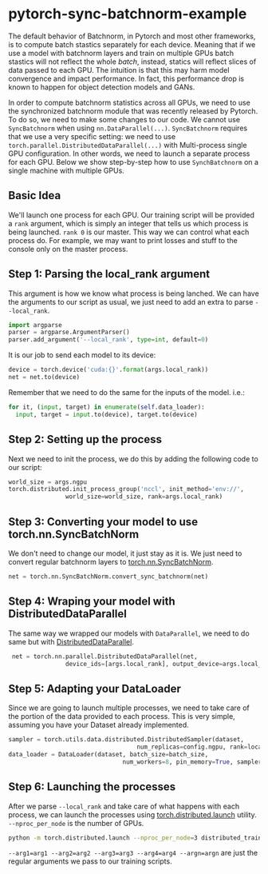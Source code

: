 # pytorch-sync-batchnorm-example

The default behavior of Batchnorm, in Pytorch and most other frameworks, is to compute batch stastics separately for each device. Meaning that if we use a model with batchnorm layers and train on multiple GPUs batch stastics will not reflect the whole *batch*, instead, statics will reflect slices of data passed to each GPU. The intuition is that this may harm model convergence and impact performance. In fact, this performance drop is known to happen for object detection models and GANs.

In order to compute batchnorm statistics across all GPUs, we need to use the synchronized batchnorm module that was recently released by Pytorch. To do so, we need to make some changes to our code. We cannot use `SyncBatchnorm` when using `nn.DataParallel(...)`. `SyncBatchnorm` requires that we use a very specific setting: we need to use `torch.parallel.DistributedDataParallel(...)` with Multi-process single GPU configuration. In other words, we need to launch a separate process for each GPU. Below we show step-by-step how to use `SynchBatchnorm` on a single machine with multiple GPUs.

## Basic Idea

We'll launch one process for each GPU. Our training script will be provided a `rank` argument, which is simply an integer that tells us which process is being launched. `rank 0` is our master. This way we can control what each process do. For example, we may want to print losses and stuff to the console only on the master process.

## Step 1: Parsing the local_rank argument
This argument is how we know what process is being lanched. We can have the arguments to our script as usual, we just need to add an extra to parse `--local_rank`.

```python
import argparse
parser = argparse.ArgumentParser()
parser.add_argument('--local_rank', type=int, default=0)
```
It is our job to send each model to its device:

```python
device = torch.device('cuda:{}'.format(args.local_rank))
net = net.to(device)
```
Remember that we need to do the same for the inputs of the model. i.e.:


```python
for it, (input, target) in enumerate(self.data_loader):
  input, target = input.to(device), target.to(device)
```

## Step 2: Setting up the process
Next we need to init the process, we do this by adding the following code to our script:

```python
world_size = args.ngpu
torch.distributed.init_process_group('nccl', init_method='env://',
                world_size=world_size, rank=args.local_rank)
```

## Step 3: Converting your model to use torch.nn.SyncBatchNorm

We don't need to change our model, it just stay as it is. We just need to convert regular batchnorm layers to [torch.nn.SyncBatchNorm](https://pytorch.org/docs/master/nn.html#torch.nn.SyncBatchNorm).
```python
net = torch.nn.SyncBatchNorm.convert_sync_batchnorm(net)
```

## Step 4: Wraping your model with DistributedDataParallel
The same way we wrapped our models with `DataParallel`, we need to do same but with [DistributedDataParallel](https://pytorch.org/docs/master/nn.html#distributeddataparallel).

```python
 net = torch.nn.parallel.DistributedDataParallel(net,
                device_ids=[args.local_rank], output_device=args.local_rank)
```

## Step 5: Adapting your DataLoader
Since we are going to launch multiple processes, we need to take care of the portion of the data provided to each process. This is very simple, assuming you have your Dataset already implemented.

```python
sampler = torch.utils.data.distributed.DistributedSampler(dataset,
                                    num_replicas=config.ngpu, rank=local_rank)
data_loader = DataLoader(dataset, batch_size=batch_size,
                                num_workers=8, pin_memory=True, sampler=sampler, drop_last=True)
```


## Step 6: Launching the processes
After we parse `--local_rank` and take care of what happens with each process, we can launch the processes using [torch.distributed.launch](https://pytorch.org/docs/master/distributed.html#launch-utility) utility. `--nproc_per_node` is the number of GPUs.

```bash
python -m torch.distributed.launch --nproc_per_node=3 distributed_train.py --arg1=arg1 --arg2=arg2 --arg3=arg3 --arg4=arg4 --argn=argn
```

`--arg1=arg1 --arg2=arg2 --arg3=arg3 --arg4=arg4 --argn=argn` are just the regular arguments we pass to our training scripts.
